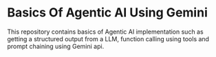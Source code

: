 # Basics Of Agentic AI Using Gemini
This repository contains basics of Agentic AI implementation such as getting a structured output from a LLM, function calling using tools and prompt chaining using Gemini api.
